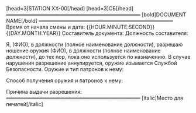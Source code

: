 [head=3]STATION XX-00[/head]
[head=3]СБ[/head]
═════════════════════════════════════
[bold]DOCUMENT NAME[/bold]
═════════════════════════════════════
Время от начала смены и дата: {{HOUR.MINUTE.SECOND}} {{DAY.MONTH.YEAR}}
Составитель документа:
Должность составителя:

Я, (ФИО), в должности (полное наименование должности), разрешаю ношение оружия (ФИО), в должности (полное наименование должности), до тех пор, пока оно используется по назначению. В случае нарушения разрешение аннулируется, оружие изымается Службой Безопасности.
Оружие и тип патронов к нему:

Способ получения оружия и патронов к нему:

Причина выдачи разрешения:
═════════════════════════════════════
[italic]Место для печатей[/italic]
